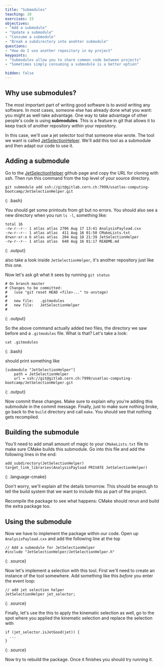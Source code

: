```yaml
---
title: "Submodules"
teaching: 10
exercises: 15
objectives:
- "Add a submodule"
- "Update a submodule"
- "Consume a submodule"
- "Break a subdirectory into anohter submodule"
questions:
- "How do I use another repository in my project"
keypoints:
- "Submodules allow you to share common code between projects"
- "Sometimes simply consuming a submodule is a better option"

hidden: false
---
```


## Why use submodules?

The most important part of writing good software is to avoid writing
any software. In most cases, someone else has already done what you
want: you might as well take advantage. One way to take advantage of
other people's code is using **submodules**. This is a feature in git
that allows it to keep track of another repository _within_ your
repository.

In this case, we'll use a jet selector tool that someone else
wrote. The tool we want is called [JetSelectionHelper][jsh]. We'll add
this tool as a submodule and then adapt our code to use it.

## Adding a submodule

Go to the [JetSelectionHelper][jsh] github page and copy the URL for
cloning with ssh. Then run this command from the top level of your
source directory.

~~~
git submodule add ssh://git@gitlab.cern.ch:7999/usatlas-computing-bootcamp/JetSelectionHelper.git
~~~
{: .bash}

You should get some printouts from git but no errors. You should also see a new directory when you run `ls -l`, something like:

~~~
total 16
-rw-r--r-- 1 atlas atlas 2706 Aug 17 13:41 AnalysisPayload.cxx
-rw-r--r-- 1 atlas atlas  411 Aug 16 01:50 CMakeLists.txt
drwxr-xr-x 6 atlas atlas  204 Aug 18 21:39 JetSelectionHelper
-rw-r--r-- 1 atlas atlas  640 Aug 16 01:17 README.md
~~~
{: .output}

also take a look inside `JetSelectionHelper`, it's another repository
just like this one.

Now let's ask git what it sees by running `git status`

~~~
# On branch master
# Changes to be committed:
#   (use "git reset HEAD <file>..." to unstage)
#
#	new file:   .gitmodules
#	new file:   JetSelectionHelper
#
~~~
{: .output}

So the above command actually added _two_ files, the directory we saw
before and a `.gitmodules` file. What is that? Let's take a look:

~~~
cat .gitmodules
~~~
{: .bash}

should print something like

~~~
[submodule "JetSelectionHelper"]
	path = JetSelectionHelper
	url = ssh://git@gitlab.cern.ch:7999/usatlas-computing-bootcamp/JetSelectionHelper.git
~~~
{: .output}

Now commit these changes. Make sure to explain why you're adding this
submodule in the commit message. Finally, just to make sure nothing
broke, go back to the `build` directory and call `make`. You should
see that nothing gets recompiled.

## Building the submodule

You'll need to add small amount of magic to your `CMakeLists.txt` file
to make sure CMake builds this submodule. Go into this file and add the following lines in the end:

~~~
add_subdirectory(JetSelectionHelper)
target_link_libraries(AnalysisPayload PRIVATE JetSelectionHelper)
~~~
{: .language-cmake}

Don't worry, we'll explain all the details tomorrow. This should be
enough to tell the build system that we want to include this as part
of the project.

Recompile the package to see what happens: CMake should rerun and
build the extra package too.

## Using the submodule

Now we have to implement the package within our code. Open up
`AnalysisPayload.cxx` and add the following line at the top

~~~
// Add a submodule for JetSelectionHelper
#include "JetSelectionHelper/JetSelectionHelper.h"
~~~
{: .source}

Now let's implement a selection with this tool. First we'll need to
create an instance of the tool somewhere. Add something like this
_before_ you enter the event loop:

~~~
// add jet selection helper
JetSelectionHelper jet_selector;
~~~
{: .source}

Finally, let's use the this to apply the kinematic selection as well,
go to the spot where you applied the kinematic selection and replace
the selection with

~~~
if (jet_selector.isJetGood(jet)) {
  ...
}
~~~
{: .source}

Now try to rebuild the package. Once it finishes you should try
running it.

[jsh]: https://gitlab.cern.ch/usatlas-computing-bootcamp/JetSelectionHelper
